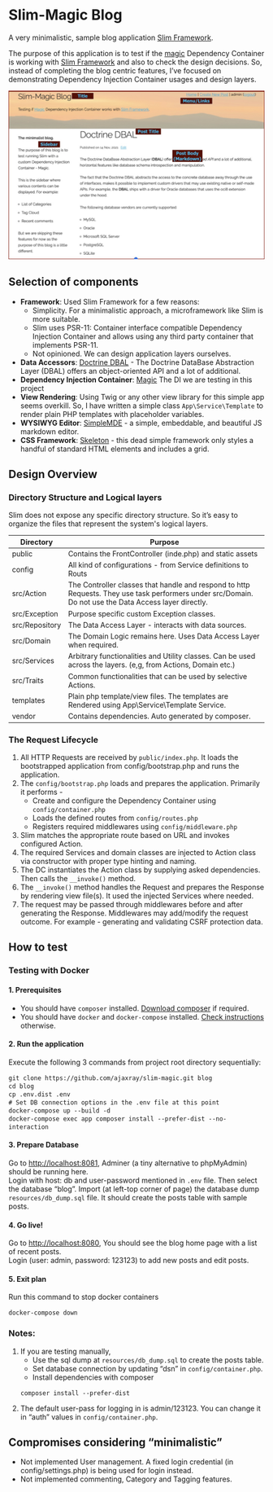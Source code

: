 # Slim-Magic Blog

A very minimalistic, sample blog application [Slim Framework][SLIM].

The purpose of this application is to test if the [magic][M] Dependency Container is working with [Slim Framework][SLIM] and also to check the design decisions. 
So, instead of completing the blog centric features, I’ve focused on demonstrating Dependency Injection Container usages and design layers.

![Blog Screenshot](/resources/screenshot.jpg)

## Selection of components
- **Framework**: Used Slim Framework for a few reasons:
    - Simplicity. For a minimalistic approach, a microframework like Slim is more suitable. 
    - Slim uses PSR-11: Container interface compatible Dependency Injection Container and allows using any third party container that implements PSR-11. 
    - Not opinioned. We can design application layers ourselves.
- **Data Accessors**: [Doctrine DBAL][DD] - The Doctrine DataBase Abstraction Layer (DBAL) offers an object-oriented API and a lot of additional.
- **Dependency Injection Container**: [Magic][M] The DI we are testing in this project
- **View Rendering**: Using Twig or any other view library for this simple app seems overkill. So, I have written a simple class `App\Service\Template` to render plain PHP templates with placeholder variables.
- **WYSIWYG Editor**: [SimpleMDE][MDE] - a simple, embeddable, and beautiful JS markdown editor.
- **CSS Framework**: [Skeleton][SK] - this dead simple framework only styles a handful of standard HTML elements and includes a grid.

## Design Overview

### Directory Structure and Logical layers

Slim does not expose any specific directory structure. So it’s easy to organize the files that represent the system's logical layers.

| Directory      | Purpose                                                                                                                                                |
|----------------|--------------------------------------------------------------------------------------------------------------------------------------------------------|
| public         | Contains the FrontController (inde.php) and static assets                                                                                              |
| config         | All kind of configurations - from Service definitions to Routs                                                                                         |
| src/Action     | The Controller classes that handle and respond to http Requests. They use task performers under src/Domain. Do not use the Data Access layer directly. |
| src/Exception  | Purpose specific custom Exception classes.                                                                                                             |
| src/Repository | The Data Access Layer - interacts with data sources.                                                                                                   |
| src/Domain     | The Domain Logic remains here. Uses Data Access Layer when required.                                                                                   |
| src/Services   | Arbitrary functionalities and Utility classes. Can be used across the layers. (e,g, from Actions, Domain etc.)                                         |
| src/Traits     | Common functionalities that can be used by selective Actions.                                                                                          |
| templates      | Plain php template/view files. The templates are Rendered using App\Service\Template Service.                                                          |
| vendor         | Contains dependencies. Auto generated by composer.                                                                                                     |

### The Request Lifecycle

1. All HTTP Requests are received by `public/index.php`. It loads the bootstrapped application from config/bootstrap.php and runs the application.
2. The `config/bootstrap.php` loads and prepares the application. Primarily it performs -
   - Create and configure the Dependency Container using `config/container.php`
   - Loads the defined routes from `config/routes.php`
   - Registers required middlewares using `config/middleware.php`
3. Slim matches the appropriate route based on URL and invokes configured Action.
4. The required Services and domain classes are injected to Action class via constructor with proper type hinting and naming.
5. The DC instantiates the Action class by supplying asked dependencies. Then calls the  `__invoke()` method.
6. The  `__invoke()` method handles the Request and prepares the Response by rendering view file(s). It used the injected Services where needed.
7. The request may be passed through middlewares before and after generating the Response. Middlewares may add/modify the request outcome. For example - generating and validating CSRF protection data.

## How to test

### Testing with Docker

#### 1. Prerequisites
- You should have `composer` installed. [Download composer](https://getcomposer.org/download/) if required.
- You should have `docker` and `docker-compose` installed. [Check instructions](https://docs.docker.com/compose/install/) otherwise. 

#### 2. Run the application
Execute the following 3 commands from project root directory sequentially:
```shell
git clone https://github.com/ajaxray/slim-magic.git blog
cd blog
cp .env.dist .env
# Set DB connection options in the .env file at this point
docker-compose up --build -d
docker-compose exec app composer install --prefer-dist --no-interaction
```

#### 3. Prepare Database
Go to <http://localhost:8081>, Adminer (a tiny alternative to phpMyAdmin) should be running here.  
Login with host: db and user-password  mentioned in `.env` file.
Then select the database “blog”. Import (at left-top corner of page) the database dump `resources/db_dump.sql` file. 
It should create the posts table with sample posts.

#### 4. Go live!
Go to <http://localhost:8080>, You should see the blog home page with a list of recent posts.  
Login (user: admin, password: 123123) to add new posts and edit posts.

#### 5. Exit plan
Run this command to stop docker containers
```shell
docker-compose down
```

### Notes:

1. If you are testing manually,
    - Use the sql dump at `resources/db_dump.sql` to create the posts table.
    - Set database connection by updating “dsn” in `config/container.php`. 
    - Install dependencies with composer
    ```shell
    composer install --prefer-dist
    ```
2. The default user-pass for logging in is admin/123123. You can change it in “auth” values in `config/container.php`.

## Compromises considering “minimalistic”
- Not implemented User management. A fixed login credential (in config/settings.php) is being used for login instead.
- Not implemented commenting, Category and Tagging features.




[M]: https://github.com/ajaxray/magic
[DD]: https://www.doctrine-project.org/projects/doctrine-dbal/en/latest/index.html
[SK]: http://getskeleton.com
[MDE]: https://simplemde.com
[SLIM]: https://www.slimframework.com
[PSR11]: http://www.php-fig.org/psr/psr-11/
